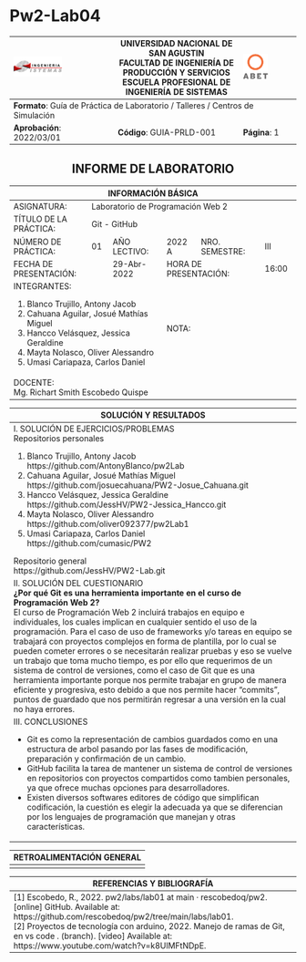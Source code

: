 # Pw2-Lab04
<table>
    <theader>
        <tr>
            <td><img src="https://github.com/rescobedoq/pw2/blob/main/epis.png?raw=true" alt="EPIS" style="width:50%; height:auto"/></td>
            <th>
                <span style="font-weight:bold;">UNIVERSIDAD NACIONAL DE SAN AGUSTIN</span><br />
                <span style="font-weight:bold;">FACULTAD DE INGENIERÍA DE PRODUCCIÓN Y SERVICIOS</span><br />
                <span style="font-weight:bold;">ESCUELA PROFESIONAL DE INGENIERÍA DE SISTEMAS</span>
            </th>
            <td><img src="https://github.com/rescobedoq/pw2/blob/main/abet.png?raw=true" alt="ABET" style="width:50%; height:auto"/></td>
        </tr>
    </theader>
    <tbody>
        <tr><td colspan="3"><span style="font-weight:bold;">Formato</span>: Guía de Práctica de Laboratorio / Talleres / Centros de Simulación</td></tr>
        <tr><td><span style="font-weight:bold;">Aprobación</span>:  2022/03/01</td><td><span style="font-weight:bold;">Código</span>: GUIA-PRLD-001</td><td><span style="font-weight:bold;">Página</span>: 1</td></tr>
    </tbody>
</table>
</div>
<div align="center">
    <span style="font-weight:bold;"><h2>INFORME DE LABORATORIO</h2></span>
</div>


<table>
<theader>
    <tr><th colspan="6" style="width:50%; height:auto; text-align:center">INFORMACIÓN BÁSICA</th></tr>
</theader>
<tbody>
    <tr>
        <td>ASIGNATURA:</td><td colspan="5">Laboratorio de Programación Web 2</td>
    </tr>
    <tr>
        <td>TÍTULO DE LA PRÁCTICA:</td><td colspan="5">Git - GitHub</td>
    </tr>
    <tr>
        <td>NÚMERO DE PRÁCTICA:</td><td>01</td><td>AÑO LECTIVO:</td><td>2022 A</td><td>NRO. SEMESTRE:</td><td>III</td>
    </tr>
    <tr>
        <td colspan="2">FECHA DE PRESENTACIÓN:</td><td>29-Abr-2022</td><td colspan="2">HORA DE PRESENTACIÓN:</td><td>16:00</td>
    </tr>
    <tr>
        <td colspan="3">INTEGRANTES:
        <ol>
        <li>Blanco Trujillo, Antony Jacob</li>
        <li>Cahuana Aguilar, Josué Mathías Miguel</li>
        <li>Hancco Velásquez, Jessica Geraldine</li>
        <li>Mayta Nolasco, Oliver Alessandro</li>
        <li>Umasi Cariapaza, Carlos Daniel</li>
        </ol>
        </td>
        <td colspan="2"> NOTA:</td>
        <td>     </td>
    </tr>
    <tr>
        <td colspan="6">DOCENTE:<br>
        Mg. Richart Smith Escobedo Quispe
        </td>
    </tr>
</tdbody>
</table>

<table>
    <theader>
        <tr>
            <th style="text-align:center">SOLUCIÓN Y RESULTADOS</th>
        </tr>
    </theader>
    <tbody>
        <tr>
            <td>
            I. SOLUCIÓN DE EJERCICIOS/PROBLEMAS<br>
            Repositorios personales<br>
            <ol>
                <li>Blanco Trujillo, Antony Jacob<br>https://github.com/AntonyBlanco/pw2Lab</li>
                <li>Cahuana Aguilar, Josué Mathías Miguel<br>https://github.com/josuecahuana/PW2-Josue_Cahuana.git</li>
                <li>Hancco Velásquez, Jessica Geraldine<br>https://github.com/JessHV/PW2-Jessica_Hancco.git</li>
                <li>Mayta Nolasco, Oliver Alessandro<br>https://github.com/oliver092377/pw2Lab1</li>
                <li>Umasi Cariapaza, Carlos Daniel<br>https://github.com/cumasic/PW2</li>
            </ol>
            Repositorio general<br>https://github.com/JessHV/PW2-Lab.git
            </td>
        </tr>
        <tr>
            <td>
            II. SOLUCIÓN DEL CUESTIONARIO<br>
            <b>¿Por qué Git es una herramienta importante en el curso de Programación Web 2?</b><br>
            El curso de Programación Web 2 incluirá trabajos en equipo e individuales, los cuales implican en cualquier sentido el uso de la programación.
            Para el caso de uso de frameworks y/o tareas en equipo se trabajará con proyectos complejos en forma de plantilla, por lo cual se pueden cometer errores o se necesitarán realizar pruebas y eso se vuelve un trabajo que toma mucho tiempo, es por ello que requerimos de un sistema de control de versiones, como el caso de Git que es una herramienta importante porque nos permite trabajar en grupo de manera eficiente y progresiva, esto debido a que nos permite hacer “commits”, puntos de guardado que nos permitirán regresar a una versión en la cual no haya errores.
            </td>
        </tr>
        <tr>
            <td>
            III. CONCLUSIONES<br>
                <ul>
                    <li>Git es como la representación de cambios guardados como en una estructura de arbol pasando por las fases de modificación, preparación y confirmación de un cambio.</li>
                    <li>GitHub facilita la tarea de mantener un sistema de control de versiones en repositorios con proyectos compartidos como tambien personales, ya que ofrece muchas opciones para desarrolladores.</li>
                    <li>Existen diversos softwares editores de código que simplifican codificación, la cuestión es elegir la adecuada ya que se diferencian por los lenguajes de programación que manejan y otras características.</li>
                </ul>
            </td>
        </tr>
    </tbody>
</table>

<table>
    <theader>
        <tr>
            <th style="text-align:center">RETROALIMENTACIÓN GENERAL</th>
        </tr>
    </theader>
    <tbody>
        <tr>
            <td>
            </td>
        </tr>
    </tbody>
</table>

<table>
    <theader>
        <tr>
            <th style="text-align:center">REFERENCIAS Y BIBLIOGRAFÍA</th>
        </tr>
    </theader>
    <tbody>
        <tr>
            <td>
                [1] Escobedo, R., 2022. pw2/labs/lab01 at main · rescobedoq/pw2. [online] GitHub. Available at: https://github.com/rescobedoq/pw2/tree/main/labs/lab01.<br>
                [2] Proyectos de tecnología con arduino, 2022. Manejo de ramas de Git, en vs code . (branch). [video] Available at: https://www.youtube.com/watch?v=k8UlMFtNDpE.
            </td>
        </tr>
    </tbody>
</table>
